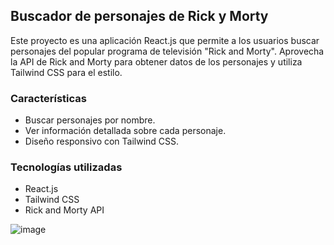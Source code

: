 ## Buscador de personajes de Rick y Morty

Este proyecto es una aplicación React.js que permite a los usuarios buscar personajes del popular programa de televisión "Rick and Morty". Aprovecha la API de Rick and Morty para obtener datos de los personajes y utiliza Tailwind CSS para el estilo.

### Características

- Buscar personajes por nombre.
- Ver información detallada sobre cada personaje.
- Diseño responsivo con Tailwind CSS.

### Tecnologías utilizadas

- React.js
- Tailwind CSS
- Rick and Morty API

![image](https://github.com/RANDRESS23/rick-and-morty-app/assets/115477371/f25a31b5-9e4a-4067-987e-748528cfe4fa)


